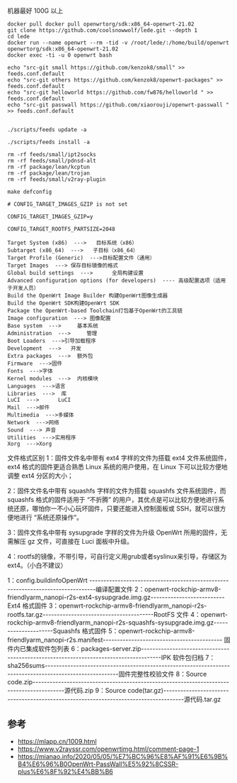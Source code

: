 ##

机器最好 100G 以上

```
docker pull docker pull openwrtorg/sdk:x86_64-openwrt-21.02
git clone https://github.com/coolsnowwolf/lede.git --depth 1
cd lede
docker run --name openwrt --rm -tid -v /root/lede/:/home/build/openwrt openwrtorg/sdk:x86_64-openwrt-21.02
docker exec -ti -u 0 openwrt bash

echo "src-git small https://github.com/kenzok8/small" >> feeds.conf.default
echo "src-git others https://github.com/kenzok8/openwrt-packages" >> feeds.conf.default
echo "src-git helloworld https://github.com/fw876/helloworld " >> feeds.conf.default
echo "src-git passwall https://github.com/xiaorouji/openwrt-passwall " >> feeds.conf.default


./scripts/feeds update -a

./scripts/feeds install -a

rm -rf feeds/small/ipt2socks
rm -rf feeds/small/pdnsd-alt
rm -rf package/lean/kcptun
rm -rf package/lean/trojan
rm -rf feeds/small/v2ray-plugin

make defconfig

```

```
# CONFIG_TARGET_IMAGES_GZIP is not set
```

```
CONFIG_TARGET_IMAGES_GZIP=y

CONFIG_TARGET_ROOTFS_PARTSIZE=2048
```

```
Target System (x86)  --->   目标系统（x86）
Subtarget (x86_64)  --->   子目标（x86_64）
Target Profile (Generic)  --->目标配置文件（通用）
Target Images  ---> 保存目标镜像的格式
Global build settings  --->      全局构建设置
Advanced configuration options (for developers)  ---- 高级配置选项（适用于开发人员）
Build the OpenWrt Image Builder 构建OpenWrt图像生成器
Build the OpenWrt SDK构建OpenWrt SDK
Package the OpenWrt-based Toolchain打包基于OpenWrt的工具链
Image configuration  ---> 图像配置
Base system  --->     基本系统
Administration  --->     管理
Boot Loaders  --->引导加载程序
Development  --->   开发
Extra packages  --->  额外包
Firmware  --->固件
Fonts  --->字体
Kernel modules  --->  内核模块
Languages  --->语言
Libraries  --->  库
LuCI  --->      LuCI
Mail  --->邮件
Multimedia  --->多媒体
Network  --->网络
Sound  ---> 声音
Utilities  --->实用程序
Xorg  --->Xorg
```

文件格式区别
1：固件文件名中带有 ext4 字样的文件为搭载 ext4 文件系统固件，ext4 格式的固件更适合熟悉 Linux 系统的用户使用，在 Linux 下可以比较方便地调整 ext4 分区的大小；

2：固件文件名中带有 squashfs 字样的文件为搭载 squashfs 文件系统固件，而 squashfs 格式的固件适用于 “不折腾” 的用户，其优点是可以比较方便地进行系统还原，哪怕你一不小心玩坏固件，只要还能进入控制面板或 SSH，就可以很方便地进行 “系统还原操作”。

3：固件文件名中带有 sysupgrade 字样的文件为升级 OpenWrt 所用的固件，无需解压 gz 文件，可直接在 Luci 面板中升级。

4：rootfs的镜像，不带引导，可自行定义用grub或者syslinux来引导，存储区为ext4。（小白不建议）

1：config.buildinfoOpenWrt --------------------------------------------------------------------------------编译配置文件
2：openwrt-rockchip-armv8-friendlyarm_nanopi-r2s-ext4-sysupgrade.img.gz--------------------------Ext4 格式固件
3：openwrt-rockchip-armv8-friendlyarm_nanopi-r2s-rootfs.tar.gz---------------------------------------RootFS 文件
4：openwrt-rockchip-armv8-friendlyarm_nanopi-r2s-squashfs-sysupgrade.img.gz---------------------Squashfs 格式固件
5：openwrt-rockchip-armv8-friendlyarm_nanopi-r2s.manifest------------------------------------------ 固件内已集成软件包列表
6：packages-server.zip-------------------------------------------------------------------------------------IPK 软件包归档
7：sha256sums--------------------------------------------------------------------------------------------------------固件完整性校验文件
8：Source code.zip-----------------------------------------------------------------------------------------源代码.zip
9：Source code(tar.gz)-------------------------------------------------------------------------------------源代码.tar.gz

## 参考
- https://mlapp.cn/1009.html
- https://www.v2rayssr.com/openwrtimg.html/comment-page-1
- https://mianao.info/2020/05/05/%E7%BC%96%E8%AF%91%E6%9B%B4%E6%96%B0OpenWrt-PassWall%E5%92%8CSSR-plus%E6%8F%92%E4%BB%B6
